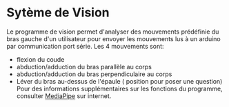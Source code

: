 # Sytème de Vision
Le programme de vision permet d'analyser des mouvements prédéfinie du bras gauche d'un utilisateur pour envoyer les mouvements lus à un arduino par communication port série. 
Les 4 mouvements sont:
- flexion du coude
- abduction/adduction du bras parallèle au corps
- abduction/adduction du bras perpendiculaire au corps
- Léver du bras au-dessus de l'épaule ( position pour poser une question)
Pour des informations supplémentaires sur les fonctions du programme, consulter [MediaPipe](https://developers.google.com/mediapipe) sur internet.